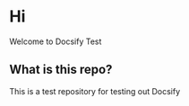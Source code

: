 # Hi
Welcome to Docsify Test

## What is this repo?
This is a test repository for testing out Docsify
